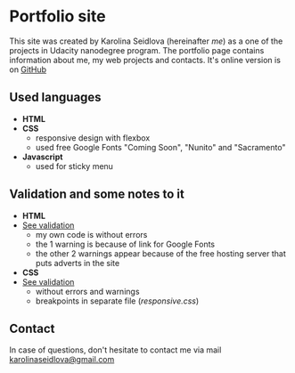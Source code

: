 # Portfolio site
This site was created by Karolina Seidlova (hereinafter _me_) as a one of the projects in Udacity nanodegree program. The portfolio page contains information about me, my web projects and contacts. It's online version is on [GitHub](https://bckarolinaseidlova.github.io/portfolio/)

## Used languages
- **HTML**
- **CSS**
    - responsive design with flexbox
    - used free Google Fonts "Coming Soon", "Nunito" and "Sacramento"
- **Javascript**
    -  used for sticky menu

## Validation and some notes to it
- **HTML**
- [See validation](https://validator.w3.org/nu/?doc=https%3A%2F%2Fbckarolinaseidlova.github.io%2Fportfolio%2F)
    - my own code is without errors
    - the 1 warning is because of link for Google Fonts
    - the other 2 warnings appear because of the free hosting server that puts adverts in the site
- **CSS** 
- [See validation](https://jigsaw.w3.org/css-validator/validator?uri=https%3A%2F%2Fbckarolinaseidlova.github.io%2Fportfolio%2F&profile=css3svg&usermedium=all&warning=1&vextwarning=&lang=en?uri=seidka.unas.cz&profile=css3svg&usermedium=all&warning=1&vextwarning=&lang=en)
    - without errors and warnings
    - breakpoints in separate file (_responsive.css_)

## Contact
In case of questions, don't hesitate to contact me via mail karolinaseidlova@gmail.com


